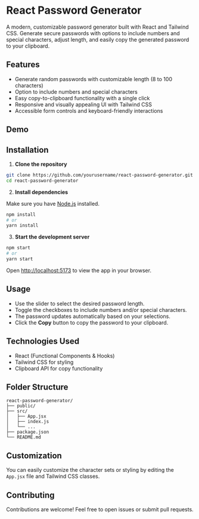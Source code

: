 # React Password Generator

A modern, customizable password generator built with React and Tailwind CSS. Generate secure passwords with options to include numbers and special characters, adjust length, and easily copy the generated password to your clipboard.

## Features

- Generate random passwords with customizable length (8 to 100 characters)
- Option to include numbers and special characters
- Easy copy-to-clipboard functionality with a single click
- Responsive and visually appealing UI with Tailwind CSS
- Accessible form controls and keyboard-friendly interactions

## Demo



## Installation

1. **Clone the repository**

```bash
git clone https://github.com/yourusername/react-password-generator.git
cd react-password-generator
```

2. **Install dependencies**

Make sure you have [Node.js](https://nodejs.org/) installed.

```bash
npm install
# or
yarn install
```

3. **Start the development server**

```bash
npm start
# or
yarn start
```

Open [http://localhost:5173](http://localhost:5173) to view the app in your browser.

## Usage

- Use the slider to select the desired password length.
- Toggle the checkboxes to include numbers and/or special characters.
- The password updates automatically based on your selections.
- Click the **Copy** button to copy the password to your clipboard.

## Technologies Used

- React (Functional Components & Hooks)
- Tailwind CSS for styling
- Clipboard API for copy functionality

## Folder Structure

```
react-password-generator/
├── public/
├── src/
│   ├── App.jsx
│   ├── index.js
│   └── ...
├── package.json
└── README.md
```

## Customization

You can easily customize the character sets or styling by editing the `App.jsx` file and Tailwind CSS classes.

## Contributing

Contributions are welcome! Feel free to open issues or submit pull requests.